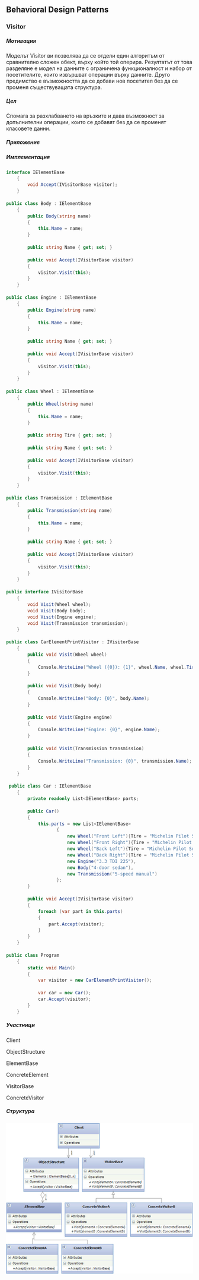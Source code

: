 ## Behavioral Design Patterns

### **Visitor** ###

##### Мотивация
Моделът Visitor ви позволява да се отдели един алгоритъм от сравнително сложен обект, върху който той оперира. Резултатът от това разделяне е модел на данните с ограничена функционалност и набор от посетителите, които извършват операции върху данните. Друго предимство е възможността да се добави нов посетител без да се променя съществуващата структура.
##### Цел
Спомага за разхлабването на връзките и дава възможност за допълнителни операции, които се добавят без да се променят класовете данни.
 
##### Приложение


##### Имплементация

```c#    
interface IElementBase
    {
        void Accept(IVisitorBase visitor);
    }

public class Body : IElementBase
    {
        public Body(string name)
        {
            this.Name = name;
        }

        public string Name { get; set; }

        public void Accept(IVisitorBase visitor)
        {
            visitor.Visit(this);
        }
    }

public class Engine : IElementBase
    {
        public Engine(string name)
        {
            this.Name = name;
        }

        public string Name { get; set; }

        public void Accept(IVisitorBase visitor)
        {
            visitor.Visit(this);
        }
    }

public class Wheel : IElementBase
    {
        public Wheel(string name)
        {
            this.Name = name;
        }

        public string Tire { get; set; }

        public string Name { get; set; }

        public void Accept(IVisitorBase visitor)
        {
            visitor.Visit(this);
        }
    }

public class Transmission : IElementBase
    {
        public Transmission(string name)
        {
            this.Name = name;
        }

        public string Name { get; set; }

        public void Accept(IVisitorBase visitor)
        {
            visitor.Visit(this);
        }
    }

public interface IVisitorBase
    {
        void Visit(Wheel wheel);
        void Visit(Body body);
        void Visit(Engine engine);
        void Visit(Transmission transmission);
    }

public class CarElementPrintVisitor : IVisitorBase
    {
        public void Visit(Wheel wheel)
        {
            Console.WriteLine("Wheel ({0}): {1}", wheel.Name, wheel.Tire);
        }

        public void Visit(Body body)
        {
            Console.WriteLine("Body: {0}", body.Name);
        }

        public void Visit(Engine engine)
        {
            Console.WriteLine("Engine: {0}", engine.Name);
        }

        public void Visit(Transmission transmission)
        {
            Console.WriteLine("Transmission: {0}", transmission.Name);
        }
    }

 public class Car : IElementBase
    {
        private readonly List<IElementBase> parts;

        public Car()
        {
            this.parts = new List<IElementBase>
                   {
                       new Wheel("Front Left"){Tire = "Michelin Pilot Super Sport"},
                       new Wheel("Front Right"){Tire = "Michelin Pilot Super Sport"},
                       new Wheel("Back Left"){Tire = "Michelin Pilot Super Sport"},
                       new Wheel("Back Right"){Tire = "Michelin Pilot Super Sport"},
                       new Engine("3.3 TDI 225"),
                       new Body("4-door sedan"),
                       new Transmission("5-speed manual")
                   };
        }

        public void Accept(IVisitorBase visitor)
        {
            foreach (var part in this.parts)
            {
                part.Accept(visitor);
            }
        }
    }

public class Program
    {
        static void Main()
        {
            var visitor = new CarElementPrintVisitor();

            var car = new Car();
            car.Accept(visitor);
        }
    }

```
##### Участници
Client

ObjectStructure

ElementBase

ConcreteElement

VisitorBase

ConcreteVisitor

##### Структура

![alt text](images/Visitor.jpg)

